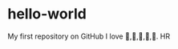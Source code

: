 # hello-world
My first repository on GitHub
I love :banana:,:orange:,:apple:,:watermelon:,:strawberry:.
HR
